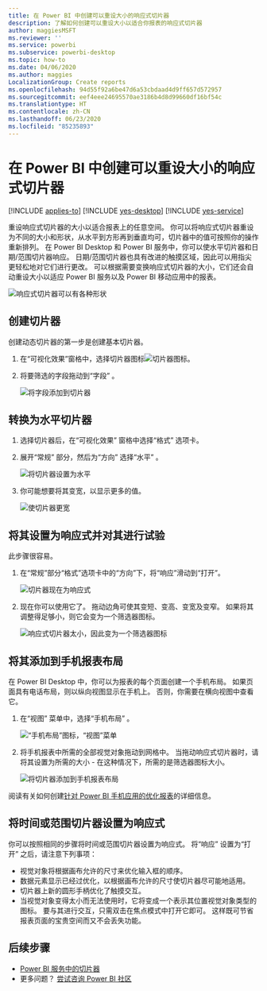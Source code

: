 ```yaml
---
title: 在 Power BI 中创建可以重设大小的响应式切片器
description: 了解如何创建可以重设大小以适合你报表的响应式切片器
author: maggiesMSFT
ms.reviewer: ''
ms.service: powerbi
ms.subservice: powerbi-desktop
ms.topic: how-to
ms.date: 04/06/2020
ms.author: maggies
LocalizationGroup: Create reports
ms.openlocfilehash: 94d55f92a6be47d6a53cbdaad4d9ff657d572957
ms.sourcegitcommit: eef4eee24695570ae3186b4d8d99660df16bf54c
ms.translationtype: HT
ms.contentlocale: zh-CN
ms.lasthandoff: 06/23/2020
ms.locfileid: "85235893"
---
```

# <a name="create-a-responsive-slicer-you-can-resize-in-power-bi"></a>在 Power BI 中创建可以重设大小的响应式切片器

[!INCLUDE [applies-to](../includes/applies-to.md)] [!INCLUDE [yes-desktop](../includes/yes-desktop.md)] [!INCLUDE [yes-service](../includes/yes-service.md)]

重设响应式切片器的大小以适合报表上的任意空间。 你可以将响应式切片器重设为不同的大小和形状，从水平到方形再到垂直均可，切片器中的值可按照你的操作重新排列。 在 Power BI Desktop 和 Power BI 服务中，你可以使水平切片器和日期/范围切片器响应。 日期/范围切片器也具有改进的触摸区域，因此可以用指尖更轻松地对它们进行更改。 可以根据需要变换响应式切片器的大小，它们还会自动重设大小以适应 Power BI 服务以及 Power BI 移动应用中的报表。 

![响应式切片器可以有各种形状](media/power-bi-slicer-filter-responsive/power-bi-slicer-filter-responsive-0-slicer.gif)

## <a name="create-a-slicer"></a>创建切片器

创建动态切片器的第一步是创建基本切片器。 

1. 在“可视化效果”窗格中，选择切片器图标![切片器图标](media/power-bi-slicer-filter-responsive/power-bi-slicer-filter-responsive-0-slicer-icon.png)。
2. 将要筛选的字段拖动到“字段”  。

    ![将字段添加到切片器](media/power-bi-slicer-filter-responsive/power-bi-slicer-filter-responsive-1-create.png)

## <a name="convert-to-a-horizontal-slicer"></a>转换为水平切片器

1. 选择切片器后，在“可视化效果”  窗格中选择“格式”  选项卡。
2. 展开“常规”  部分，然后为“方向”  选择“水平”  。

    ![将切片器设置为水平](media/power-bi-slicer-filter-responsive/power-bi-slicer-filter-responsive-2-horizontal.png) 

1.  你可能想要将其变宽，以显示更多的值。

     ![使切片器更宽](media/power-bi-slicer-filter-responsive/power-bi-slicer-filter-responsive-3-wider.png)

## <a name="make-it-responsive-and-experiment-with-it"></a>将其设置为响应式并对其进行试验

此步骤很容易。 

1. 在“常规”部分“格式”选项卡中的“方向”下，将“响应”滑动到“打开”。  

    ![切片器现在为响应式](media/power-bi-slicer-filter-responsive/power-bi-slicer-filter-responsive-4-responsive-on.png)

1. 现在你可以使用它了。 拖动边角可使其变短、变高、变宽及变窄。 如果将其调整得足够小，则它会变为一个筛选器图标。

    ![响应式切片器太小，因此变为一个筛选器图标](media/power-bi-slicer-filter-responsive/power-bi-slicer-filter-responsive-5-mini-icon.png)

## <a name="add-it-to-a-phone-report-layout"></a>将其添加到手机报表布局

在 Power BI Desktop 中，你可以为报表的每个页面创建一个手机布局。 如果页面具有电话布局，则以纵向视图显示在手机上。 否则，你需要在横向视图中查看它。 

1. 在“视图”  菜单中，选择“手机布局”  。

     ![“手机布局”图标，“视图”菜单](media/power-bi-slicer-filter-responsive/power-bi-slicer-filter-responsive-6-phone-layout-button.png)
    
1. 将手机报表中所需的全部视觉对象拖动到网格中。 当拖动响应式切片器时，请将其设置为所需的大小 - 在这种情况下，所需的是筛选器图标大小。

    ![将切片器添加到手机报表布局](media/power-bi-slicer-filter-responsive/power-bi-slicer-filter-responsive-7-phone-slicer-icon.png)

阅读有关如何创建[针对 Power BI 手机应用的优化报表](desktop-create-phone-report.md)的详细信息。

## <a name="make-a-time-or-range-slicer-responsive"></a>将时间或范围切片器设置为响应式

你可以按照相同的步骤将时间或范围切片器设置为响应式。 将“响应”  设置为“打开”  之后，请注意下列事项：

- 视觉对象将根据画布允许的尺寸来优化输入框的顺序。 
- 数据元素显示已经过优化，以根据画布允许的尺寸使切片器尽可能地适用。 
- 切片器上新的圆形手柄优化了触摸交互。 
- 当视觉对象变得太小而无法使用时，它将变成一个表示其位置视觉对象类型的图标。 要与其进行交互，只需双击在焦点模式中打开它即可。 这样既可节省报表页面的宝贵空间而又不会丢失功能。

## <a name="next-steps"></a>后续步骤

- [Power BI 服务中的切片器](../visuals/power-bi-visualization-slicers.md)
- 更多问题？ [尝试咨询 Power BI 社区](https://community.powerbi.com/)